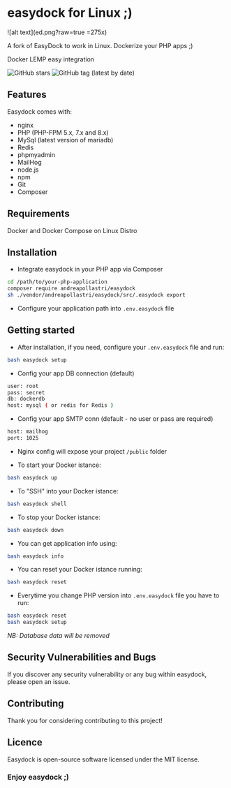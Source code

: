 # easydock for Linux ;)

![alt text](ed.png?raw=true =275x)

A fork of EasyDock to work in Linux. Dockerize your PHP apps ;)

Docker LEMP easy integration

![GitHub stars](https://img.shields.io/github/stars/andreapollastri/easydock?style=social)
![GitHub tag (latest by date)](https://img.shields.io/github/v/tag/andreapollastri/easydock?label=version)

## Features

Easydock comes with:

- nginx
- PHP (PHP-FPM 5.x, 7.x and 8.x)
- MySql (latest version of mariadb)
- Redis
- phpmyadmin
- MailHog
- node.js
- npm
- Git
- Composer

## Requirements

Docker and Docker Compose on Linux Distro

## Installation

- Integrate easydock in your PHP app via Composer

```bash
cd /path/to/your-php-application
composer require andreapollastri/easydock
sh ./vendor/andreapollastri/easydock/src/.easydock export
```

- Configure your application path into `.env.easydock` file

## Getting started

- After installation, if you need, configure your `.env.easydock` file and run:

```bash
bash easydock setup
```

- Config your app DB connection (default)

```bash
user: root
pass: secret
db: dockerdb
host: mysql ( or redis for Redis )
```

- Config your app SMTP conn (default - no user or pass are required)

```bash
host: mailhog
port: 1025
```

- Nginx config will expose your project `/public` folder

- To start your Docker istance:

```bash
bash easydock up
```

- To "SSH" into your Docker istance:

```bash
bash easydock shell
```

- To stop your Docker istance:

```bash
bash easydock down
```

- You can get application info using:

```bash
bash easydock info
```

- You can reset your Docker istance running:

```bash
bash easydock reset
```

- Everytime you change PHP version into `.env.easydock` file you have to run:

```bash
bash easydock reset
bash easydock setup
```

_*NB: Database data will be removed*_

## Security Vulnerabilities and Bugs

If you discover any security vulnerability or any bug within easydock, please open an issue.

## Contributing

Thank you for considering contributing to this project!

## Licence

Easydock is open-source software licensed under the MIT license.

### Enjoy easydock ;)
